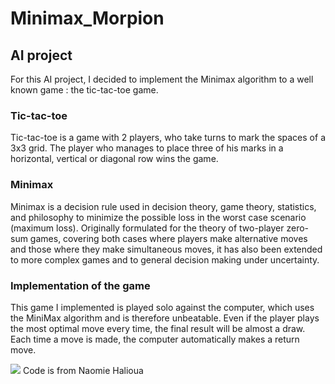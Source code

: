 # Minimax_Morpion

## AI project

For this AI project, I decided to implement the Minimax algorithm to a well known game : the tic-tac-toe game.

### Tic-tac-toe
Tic-tac-toe is a game with 2 players, who take turns to mark the spaces of a 3x3 grid. The player who manages to place three of his marks in a horizontal, vertical or diagonal row wins the game.

### Minimax

Minimax is a decision rule used in decision theory, game theory, statistics, and philosophy to minimize the possible loss in the worst case scenario (maximum loss). Originally formulated for the theory of two-player zero-sum games, covering both cases where players make alternative moves and those where they make simultaneous moves, it has also been extended to more complex games and to general decision making under uncertainty.

### Implementation of the game

This game I implemented is played solo against the computer, which uses the MiniMax algorithm and is therefore unbeatable. Even if the player plays the most optimal move every time, the final result will be almost a draw. Each time a move is made, the computer automatically makes a return move. 


![](Minimax-Game.gif)
Code is from Naomie Halioua
